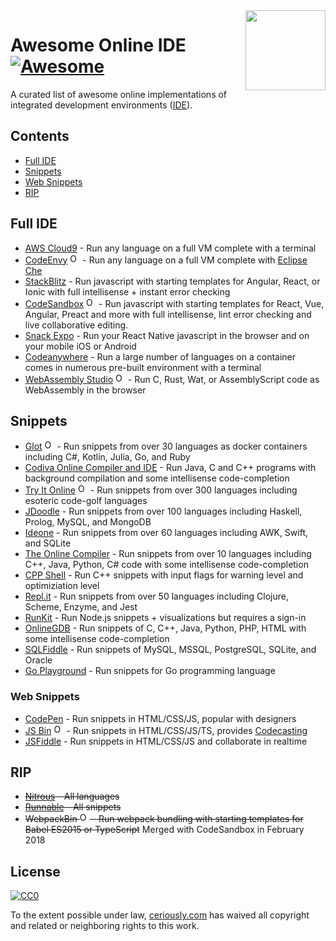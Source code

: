 <img  width="128" height="128" src="https://cdn.jsdelivr.net/npm/simple-icons@1.2.7/icons/codeschool.svg" align="right">

# Awesome Online IDE [![Awesome](https://cdn.rawgit.com/sindresorhus/awesome/d7305f38d29fed78fa85652e3a63e154dd8e8829/media/badge.svg)](https://github.com/sindresorhus/awesome)

A curated list of awesome online implementations of integrated development environments ([IDE](https://en.wikipedia.org/wiki/Integrated_development_environment)).

## Contents

* [Full IDE](#full-ide)
* [Snippets](#snippets)
* [Web Snippets](#web-snippets)
* [RIP](#rip)

## Full IDE

* [AWS Cloud9](https://aws.amazon.com/cloud9) - Run any language on a full VM complete with a terminal
* [CodeEnvy](https://codenvy.io) <img title="Open Source" width="16" width="16" src="https://cdn.jsdelivr.net/npm/simple-icons@1.2.7/icons/github.svg" /> - Run any language on a full VM complete with [Eclipse Che](https://www.eclipse.org/che/)
* [StackBlitz](https://stackblitz.com) - Run javascript with starting templates for Angular, React, or Ionic with full intellisense + instant error checking
* [CodeSandbox](https://codesandbox.io) <img title="Open Source" width="16" width="16" src="https://cdn.jsdelivr.net/npm/simple-icons@1.2.7/icons/github.svg" /> - Run javascript with starting templates for React, Vue, Angular, Preact and more with full intellisense, lint error checking and live collaborative editing.
* [Snack Expo](https://snack.expo.io) - Run your React Native javascript in the browser and on your mobile iOS or Android
* [Codeanywhere](https://codeanywhere.com/) - Run a large number of languages on a container comes in numerous pre-built environment with a terminal
* [WebAssembly Studio](https://webassembly.studio/) <img title="Open Source" width="16" width="16" src="https://cdn.jsdelivr.net/npm/simple-icons@1.2.7/icons/github.svg" /> - Run C, Rust, Wat, or AssemblyScript code as WebAssembly in the browser

## Snippets

* [Glot](https://glot.io) <img title="Open Source" width="16" width="16" src="https://cdn.jsdelivr.net/npm/simple-icons@1.2.7/icons/github.svg" /> - Run snippets from over 30 languages as docker containers including C#, Kotlin, Julia, Go, and Ruby
* [Codiva Online Compiler and IDE](https://www.codiva.io) - Run Java, C and C++ programs with background compilation and some intellisense code-completion
* [Try It Online](https://tio.run) <img title="Open Source" width="16" width="16" src="https://cdn.jsdelivr.net/npm/simple-icons@1.2.7/icons/github.svg" /> - Run snippets from over 300 languages including esoteric code-golf languages
* [JDoodle](https://www.jdoodle.com) - Run snippets from over 100 languages including Haskell, Prolog, MySQL, and MongoDB
* [Ideone](https://ideone.com) - Run snippets from over 60 languages including AWK, Swift, and SQLite
* [The Online Compiler](https://theonlinecompiler.com) - Run snippets from over 10 languages including C++, Java, Python, C# code with some intellisense code-completion
* [CPP Shell](//www.cpp.sh) - Run C++ snippets with input flags for warning level and optimiziation level
* [Repl.it](https://repl.it) - Run snippets from over 50 languages including Clojure, Scheme, Enzyme, and Jest
* [RunKit](https://runkit.com) - Run Node.js snippets + visualizations but requires a sign-in
* [OnlineGDB](https://onlinegdb.com) - Run snippets of C, C++, Java, Python, PHP, HTML with some intellisense code-completion
* [SQLFiddle](http://sqlfiddle.com/) - Run snippets of MySQL, MSSQL, PostgreSQL, SQLite, and Oracle
* [Go Playground](https://play.golang.org/) - Run snippets for Go programming language

### Web Snippets

* [CodePen](https://codepen.io) - Run snippets in HTML/CSS/JS, popular with designers
* [JS Bin](https://jsbin.com) <img title="Open Source" width="16" width="16" src="https://cdn.jsdelivr.net/npm/simple-icons@1.2.7/icons/github.svg" /> - Run snippets in HTML/CSS/JS/TS, provides [Codecasting](https://remysharp.com/2013/11/14/what-is-codecasting/)
* [JSFiddle](https://jsfiddle.net) - Run snippets in HTML/CSS/JS and collaborate in realtime

## RIP

* ~~[Nitrous](https://www.nitrous.io/) - All languages~~
* ~~[Runnable](http://code.runnable.com/) - All snippets~~
* ~~WebpackBin <img title="Open Source" width="16" width="16" src="https://cdn.jsdelivr.net/npm/simple-icons@1.2.7/icons/github.svg" /> - Run webpack bundling with starting templates for Babel ES2015 or TypeScript~~ Merged with CodeSandbox in February 2018

## License

[![CC0](https://mirrors.creativecommons.org/presskit/buttons/88x31/svg/cc-zero.svg)](https://creativecommons.org/publicdomain/zero/1.0/)

To the extent possible under law, [ceriously.com](https://www.ceriously.com/) has waived all copyright and related or neighboring rights to this work.
